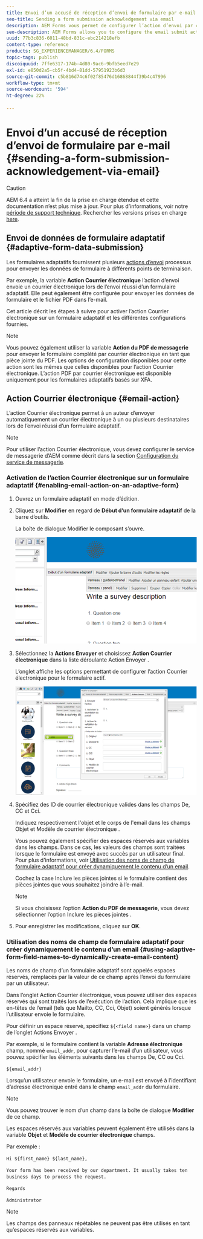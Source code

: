 ```yaml
---
title: Envoi d’un accusé de réception d’envoi de formulaire par e-mail
seo-title: Sending a form submission acknowledgement via email
description: AEM Forms vous permet de configurer l’action d’envoi par courrier électronique qui envoie un accusé de réception à un utilisateur lors de l’envoi du formulaire.
seo-description: AEM Forms allows you to configure the email submit action that sends an acknowledgement to a user on submitting the form.
uuid: 77b3c836-6011-48bd-831c-ebc214218efb
content-type: reference
products: SG_EXPERIENCEMANAGER/6.4/FORMS
topic-tags: publish
discoiquuid: 7ffe6317-174b-4d80-9ac6-9bfb5eed7e29
exl-id: e850d2a5-cb5f-4bd4-81dd-57951923b6d3
source-git-commit: c5b816d74c6f02f85476d16868844f39b4c47996
workflow-type: tm+mt
source-wordcount: '594'
ht-degree: 22%

---
```


# Envoi d’un accusé de réception d’envoi de formulaire par e-mail {#sending-a-form-submission-acknowledgement-via-email}

>[!CAUTION]
>
>AEM 6.4 a atteint la fin de la prise en charge étendue et cette documentation n’est plus mise à jour. Pour plus d’informations, voir notre [période de support technique](https://helpx.adobe.com/fr/support/programs/eol-matrix.html). Rechercher les versions prises en charge [here](https://experienceleague.adobe.com/docs/?lang=fr).

## Envoi de données de formulaire adaptatif {#adaptive-form-data-submission}

Les formulaires adaptatifs fournissent plusieurs [actions d’envoi](/help/forms/using/configuring-submit-actions.md) processus pour envoyer les données de formulaire à différents points de terminaison.

Par exemple, la variable **Action Courrier électronique** l’action d’envoi envoie un courrier électronique lors de l’envoi réussi d’un formulaire adaptatif. Elle peut également être configurée pour envoyer les données de formulaire et le fichier PDF dans l’e-mail.

Cet article décrit les étapes à suivre pour activer l’action Courrier électronique sur un formulaire adaptatif et les différentes configurations fournies.

>[!NOTE]
>
>Vous pouvez également utiliser la variable **Action du PDF de messagerie** pour envoyer le formulaire complété par courrier électronique en tant que pièce jointe du PDF. Les options de configuration disponibles pour cette action sont les mêmes que celles disponibles pour l’action Courrier électronique. L’action PDF par courrier électronique est disponible uniquement pour les formulaires adaptatifs basés sur XFA.

## Action Courrier électronique {#email-action}

L’action Courrier électronique permet à un auteur d’envoyer automatiquement un courrier électronique à un ou plusieurs destinataires lors de l’envoi réussi d’un formulaire adaptatif.

>[!NOTE]
>
>Pour utiliser l’action Courrier électronique, vous devez configurer le service de messagerie d’AEM comme décrit dans la section [Configuration du service de messagerie](/help/sites-administering/notification.md#configuring-the-mail-service).

### Activation de l’action Courrier électronique sur un formulaire adaptatif {#enabling-email-action-on-an-adaptive-form}

1. Ouvrez un formulaire adaptatif en mode d’édition.

1. Cliquez sur **Modifier** en regard de **Début d’un formulaire adaptatif** de la barre d’outils.

   La boîte de dialogue Modifier le composant s’ouvre.

   ![Boîte de dialogue Modifier le composant d’un formulaire adaptatif](assets/start_of_adp_form.png)

1. Sélectionnez la **Actions Envoyer** et choisissez **Action Courrier électronique** dans la liste déroulante Action Envoyer .

   L’onglet affiche les options permettant de configurer l’action Courrier électronique pour le formulaire actif.

   ![Onglet Actions Envoyer](assets/dialog.png)

1. Spécifiez des ID de courrier électronique valides dans les champs De, CC et Cci.

   Indiquez respectivement l&#39;objet et le corps de l&#39;email dans les champs Objet et Modèle de courrier électronique .

   Vous pouvez également spécifier des espaces réservés aux variables dans les champs. Dans ce cas, les valeurs des champs sont traitées lorsque le formulaire est envoyé avec succès par un utilisateur final. Pour plus d’informations, voir [Utilisation des noms de champ de formulaire adaptatif pour créer dynamiquement le contenu d’un email](/help/forms/using/form-submission-receipt-via-email.md#p-using-adaptive-form-field-names-to-dynamically-create-email-content-p).

   Cochez la case Inclure les pièces jointes si le formulaire contient des pièces jointes que vous souhaitez joindre à l’e-mail.

   >[!NOTE]
   >
   >Si vous choisissez l’option **Action du PDF de messagerie**, vous devez sélectionner l’option Inclure les pièces jointes .

1. Pour enregistrer les modifications, cliquez sur **OK**.

### Utilisation des noms de champ de formulaire adaptatif pour créer dynamiquement le contenu d’un email {#using-adaptive-form-field-names-to-dynamically-create-email-content}

Les noms de champ d’un formulaire adaptatif sont appelés espaces réservés, remplacés par la valeur de ce champ après l’envoi du formulaire par un utilisateur.

Dans l’onglet Action Courrier électronique, vous pouvez utiliser des espaces réservés qui sont traités lors de l’exécution de l’action. Cela implique que les en-têtes de l’email (tels que Mailto, CC, Cci, Objet) soient générés lorsque l’utilisateur envoie le formulaire.

Pour définir un espace réservé, spécifiez `${<field name>}` dans un champ de l’onglet Actions Envoyer .

Par exemple, si le formulaire contient la variable **Adresse électronique** champ, nommé `email_addr`, pour capturer l’e-mail d’un utilisateur, vous pouvez spécifier les éléments suivants dans les champs De, CC ou Cci.

`${email_addr}`

Lorsqu’un utilisateur envoie le formulaire, un e-mail est envoyé à l’identifiant d’adresse électronique entré dans le champ `email_addr` du formulaire.

>[!NOTE]
>
>Vous pouvez trouver le nom d’un champ dans la boîte de dialogue **Modifier** de ce champ.

Les espaces réservés aux variables peuvent également être utilisés dans la variable **Objet** et **Modèle de courrier électronique** champs.

Par exemple :

`Hi ${first_name} ${last_name},`

`Your form has been received by our department. It usually takes ten business days to process the request.`

`Regards`

`Administrator`

>[!NOTE]
>
>Les champs des panneaux répétables ne peuvent pas être utilisés en tant qu’espaces réservés aux variables.
